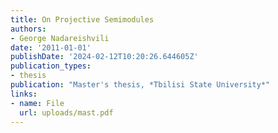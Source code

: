 ```yaml
---
title: On Projective Semimodules
authors:
- George Nadareishvili
date: '2011-01-01'
publishDate: '2024-02-12T10:20:26.644605Z'
publication_types:
- thesis
publication: "Master's thesis, *Tbilisi State University*"
links:
- name: File
  url: uploads/mast.pdf
---
```

